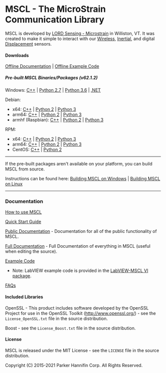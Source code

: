 # MSCL - The MicroStrain Communication Library

MSCL is developed by [LORD Sensing - Microstrain](http://microstrain.com) in Williston, VT. It was created to make it simple to interact with our [Wireless](http://www.microstrain.com/wireless), [Inertial](http://www.microstrain.com/inertial), and digital [Displacement](https://www.microstrain.com/displacement/nodes) sensors.

#### Downloads

[Offline Documentation](https://github.com/LORD-MicroStrain/MSCL/releases/download/v62.1.2/mscl_62.1.2_Documentation.zip) | 
[Offline Example Code](https://github.com/LORD-MicroStrain/MSCL/releases/download/v62.1.2/mscl_62.1.2_Examples.zip)

##### Pre-built MSCL Binaries/Packages (v62.1.2)
Windows:
[C++](https://github.com/LORD-MicroStrain/MSCL/releases/download/v62.1.2/mscl_62.1.2_Windows_C++.zip) | 
[Python 2.7](https://github.com/LORD-MicroStrain/MSCL/releases/download/v62.1.2/mscl_62.1.2_Windows_Python2.7.zip) |
[Python 3.6](https://github.com/LORD-MicroStrain/MSCL/releases/download/v62.1.2/mscl_62.1.2_Windows_Python3.6.zip) |
[.NET](https://github.com/LORD-MicroStrain/MSCL/releases/download/v62.1.2/mscl_62.1.2_Windows_DotNet.zip)

Debian:
  * x64:
  [C++](https://github.com/LORD-MicroStrain/MSCL/releases/download/v62.1.2/c++-mscl_62.1.2_amd64.deb) |
  [Python 2](https://github.com/LORD-MicroStrain/MSCL/releases/download/v62.1.2/python2-mscl_62.1.2_amd64.deb) |
  [Python 3](https://github.com/LORD-MicroStrain/MSCL/releases/download/v62.1.2/python3-mscl_62.1.2_amd64.deb)
  * arm64:
  [C++](https://github.com/LORD-MicroStrain/MSCL/releases/download/v62.1.2/c++-mscl_62.1.2_arm64.deb) |
  [Python 2](https://github.com/LORD-MicroStrain/MSCL/releases/download/v62.1.2/python2-mscl_62.1.2_arm64.deb) |
  [Python 3](https://github.com/LORD-MicroStrain/MSCL/releases/download/v62.1.2/python3-mscl_62.1.2_arm64.deb)
  * armhf (Raspbian):
  [C++](https://github.com/LORD-MicroStrain/MSCL/releases/download/v62.1.2/c++-mscl_62.1.2_armhf.deb) |
  [Python 2](https://github.com/LORD-MicroStrain/MSCL/releases/download/v62.1.2/python2-mscl_62.1.2_armhf.deb) |
  [Python 3](https://github.com/LORD-MicroStrain/MSCL/releases/download/v62.1.2/python3-mscl_62.1.2_armhf.deb)

RPM:
  * x64:
  [C++](https://github.com/LORD-MicroStrain/MSCL/releases/download/v62.1.2/c++-mscl-62.1.2_x86_64.rpm) |
  [Python 2](https://github.com/LORD-MicroStrain/MSCL/releases/download/v62.1.2/python2-mscl-62.1.2_x86_64.rpm) |
  [Python 3](https://github.com/LORD-MicroStrain/MSCL/releases/download/v62.1.2/python3-mscl-62.1.2_x86_64.rpm)
  * arm64:
  [C++](https://github.com/LORD-MicroStrain/MSCL/releases/download/v62.1.2/c++-mscl-62.1.2_aarch64.rpm) |
  [Python 2](https://github.com/LORD-MicroStrain/MSCL/releases/download/v62.1.2/python2-mscl-62.1.2_aarch64.rpm) |
  [Python 3](https://github.com/LORD-MicroStrain/MSCL/releases/download/v62.1.2/python3-mscl-62.1.2_aarch64.rpm)
  * CentOS:
  [C++](https://github.com/LORD-MicroStrain/MSCL/releases/download/v62.1.2/c++-mscl-62.1.2_x86_64_centos7.6.1810.rpm) |
  [Python 2](https://github.com/LORD-MicroStrain/MSCL/releases/download/v62.1.2/python2-mscl-62.1.2_x86_64_centos7.6.1810.rpm)

---

If the pre-built packages aren't available on your platform, you can build MSCL from source.

Instructions can be found here:
[Building MSCL on Windows](https://github.com/LORD-MicroStrain/MSCL/blob/master/BuildScripts/buildReadme_Windows.md) | 
[Building MSCL on Linux](https://github.com/LORD-MicroStrain/MSCL/blob/master/BuildScripts/buildReadme_Linux.md)

---

### Documentation

[How to use MSCL](https://github.com/LORD-MicroStrain/MSCL/blob/master/HowToUseMSCL.md)

[Quick Start Guide](http://lord-microstrain.github.io/MSCL/Documentation/Getting%20Started/index.html)

[Public Documentation](http://lord-microstrain.github.io/MSCL/Documentation/MSCL%20API%20Documentation/index.html) - Documentation for all of the public functionality of MSCL.

[Full Documentation](http://lord-microstrain.github.io/MSCL/Documentation/MSCL%20Documentation/index.html) - Full Documentation of everything in MSCL (useful when editing the source).

[Example Code](https://github.com/LORD-MicroStrain/MSCL/tree/master/MSCL_Examples)
  * Note: LabVIEW example code is provided in the [LabVIEW-MSCL VI package](https://github.com/LORD-MicroStrain/LabVIEW-MSCL).
  
[FAQs](https://github.com/LORD-MicroStrain/MSCL/blob/master/FAQs.md)

#### Included Libraries

OpenSSL - This product includes software developed by the OpenSSL Project for use in the OpenSSL Toolkit (http://www.openssl.org/) - see the `License_OpenSSL.txt` file in the source distribution.

Boost - see the `License_Boost.txt` file in the source distribution.

#### License
MSCL is released under the MIT License - see the `LICENSE` file in the source distribution.

Copyright (C) 2015-2021 Parker Hannifin Corp. All Rights Reserved.
